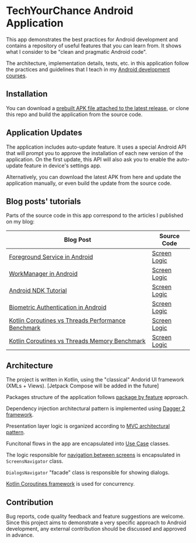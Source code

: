 # TechYourChance Android Application
This app demonstrates the best practices for Android development and contains a repository of useful features that you can learn from. It shows what I consider to be "clean and pragmatic Android code".

The architecture, implementation details, tests, etc. in this application follow the practices and guidelines that I teach in my [Android development courses](https://www.techyourchance.com/courses/).

## Installation

You can download a [prebuilt APK file attached to the latest release](https://github.com/techyourchance/TechYourChance-Android-Application/releases/latest), or clone this repo and build the application from the source code.

## Application Updates

The application includes auto-update feature. It uses a special Android API that will prompt you to approve the installation of each new version of the application. On the first update, this API will also ask you to enable the auto-update feature in device's settings app.

Alternatively, you can download the latest APK from here and update the application manually, or even build the update from the source code.

## Blog posts' tutorials

Parts of the source code in this app correspond to the articles I published on my blog:

| **Blog Post** | **Source Code** |
|---------------|-----------------|
| [Foreground Service in Android](https://www.techyourchance.com/foreground-service-in-android/) | [Screen](app/src/main/java/com/techyourchance/android/screens/foregroundservice) <br> [Logic](app/src/main/java/com/techyourchance/android/backgroundwork/foregroundservice) |
| [WorkManager in Android](https://www.techyourchance.com/work-manager-android-tutorial/) | [Screen](app/src/main/java/com/techyourchance/android/screens/workmanager) <br> [Logic](app/src/main/java/com/techyourchance/android/backgroundwork/workmanager) |
| [Android NDK Tutorial](https://www.techyourchance.com/android-ndk-tutorial/) | [Screen](app/src/main/java/com/techyourchance/android/screens/ndkbasics) <br> [Logic](app/src/main/java/com/techyourchance/android/ndk) |
| [Biometric Authentication in Android](https://www.techyourchance.com/biometric-authentication-in-android/) | [Screen](app/src/main/java/com/techyourchance/android/screens/biometricauth) <br> [Logic](app/src/main/java/com/techyourchance/android/biometric) |
| [Kotlin Coroutines vs Threads Performance Benchmark](https://www.techyourchance.com/kotlin-coroutines-vs-threads-performance-benchmark/) | [Screen](app/src/main/java/com/techyourchance/android/screens/benchmarks/backgroundtasksstartupbenchmark) <br> [Logic](app/src/main/java/com/techyourchance/android/backgroundtasksbenchmark/startup) |
| [Kotlin Coroutines vs Threads Memory Benchmark](https://www.techyourchance.com/kotlin-coroutines-vs-threads-memory-benchmark/) | [Screen](app/src/main/java/com/techyourchance/android/screens/benchmarks/backgroundtasksmemorybenchmark) <br> [Logic](app/src/main/java/com/techyourchance/android/backgroundtasksbenchmark/memory) |


## Architecture

The project is written in Kotlin, using the "classical" Andorid UI framework (XMLs + Views). \[Jetpack Compose will be added in the future\]

Packages structure of the application follows [package by feature](https://www.techyourchance.com/popular-package-structures/) approach.

Dependency injection architectural pattern is implemented using [Dagger 2 framework](https://www.techyourchance.com/courses/android-dependency-injection-with-dagger-and-hilt/).

Presentation layer logic is organized according to [MVC architectural pattern](https://www.techyourchance.com/mvc-android-1/).

Funcitonal flows in the app are encapsulated into [Use Case](https://www.techyourchance.com/how-to-use-case-interactor-kotlin/) classes.

The logic responsible for [navigation between screens](https://www.techyourchance.com/navigation-between-screens-android/) is encapsulated in `ScreensNavigator` class.

`DialogsNavigator` "facade" class is responsible for showing dialogs.

[Kotlin Coroutines framework](https://www.techyourchance.com/courses/kotlin-coroutines-in-android-course/) is used for concurrency.

## Contribution

Bug reports, code quality feedback and feature suggestions are welcome. Since this project aims to demonstrate a very specific approach to Android development, any external contribution should be discussed and approved in advance.
